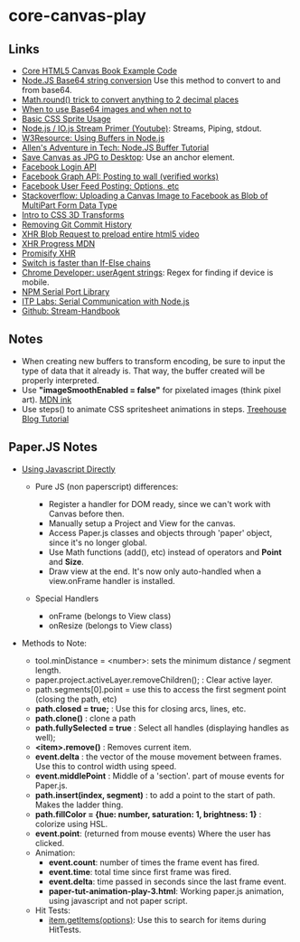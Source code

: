 # core-canvas-play

## Links
- [Core HTML5 Canvas Book Example Code](https://github.com/corehtml5canvas/code/blob/master/ch04/example-4.1/example.js)
- [Node.JS Base64 string conversion](http://stackoverflow.com/questions/23097928/node-js-btoa-is-not-defined-error) Use this method to convert to and from base64.
- [Math.round() trick to convert anything to 2 decimal places](http://stackoverflow.com/questions/11832914/round-to-at-most-2-decimal-places-in-javascript)
- [When to use Base64 images and when not to](http://davidbcalhoun.com/2011/when-to-base64-encode-images-and-when-not-to/)
- [Basic CSS Sprite Usage](https://www.nczonline.net/blog/2010/07/06/data-uris-make-css-sprites-obsolete/)
- [Node.js / IO.js Stream Primer (Youtube)](https://www.youtube.com/watch?v=yOSNQZm3Trw): Streams, Piping, stdout.
- [W3Resource: Using Buffers in Node.js](http://www.w3resource.com/node.js/nodejs-buffer.php)
- [Allen's Adventure in Tech: Node.JS Buffer Tutorial](https://allenkim67.github.io/2016/05/17/nodejs-buffer-tutorial.html)
- [Save Canvas as JPG to Desktop](http://stackoverflow.com/questions/17397319/save-canvas-as-jpg-to-desktop): Use an anchor element.
- [Facebook Login API](https://developers.facebook.com/docs/facebook-login/web)
- [Facebook Graph API: Posting to wall (verified works)](https://developers.facebook.com/docs/javascript/reference/FB.api)
- [Facebook User Feed Posting: Options, etc](https://developers.facebook.com/docs/graph-api/reference/v2.8/user/feed)
- [Stackoverflow: Uploading a Canvas Image to Facebook as Blob of MultiPart Form Data Type](http://stackoverflow.com/questions/35845623/uploading-a-canvas-image-to-facebook-as-blob-of-multipart-form-data-type)
- [Intro to CSS 3D Transforms](https://desandro.github.io/3dtransforms/)
- [Removing Git Commit History](http://stackoverflow.com/questions/13716658/how-to-delete-all-commit-history-in-github)
- [XHR Blob Request to preload entire html5 video](http://dinbror.dk/blog/how-to-preload-entire-html5-video-before-play-solved/)
- [XHR Progress MDN](https://developer.mozilla.org/en-US/docs/Web/API/XMLHttpRequest/Using_XMLHttpRequest)
- [Promisify XHR](http://stackoverflow.com/questions/30008114/how-do-i-promisify-native-xhr)
- [Switch is faster than If-Else chains](http://stackoverflow.com/questions/767821/is-else-if-faster-than-switch-case)
- [Chrome Developer: userAgent strings](https://developer.chrome.com/multidevice/user-agent): Regex for finding if device is mobile.
- [NPM Serial Port Library](https://www.npmjs.com/package/serialport)
- [ITP Labs: Serial Communication with Node.js](https://itp.nyu.edu/physcomp/labs/labs-serial-communication/lab-serial-communication-with-node-js/)
- [Github: Stream-Handbook](https://github.com/substack/stream-handbook)


## Notes
- When creating new buffers to transform encoding, be sure to input the type of data that it already is. That way, the buffer created will be properly interpreted.
- Use **"imageSmoothEnabled = false"** for pixelated images (think pixel art). [MDN ink](https://developer.mozilla.org/en-US/docs/Web/API/CanvasRenderingContext2D/imageSmoothingEnabled)
- Use steps() to animate CSS spritesheet animations in steps. [Treehouse Blog Tutorial](http://blog.teamtreehouse.com/css-sprite-sheet-animations-steps)

## Paper.JS Notes
- [Using Javascript Directly](http://paperjs.org/tutorials/getting-started/using-javascript-directly/)
    - Pure JS (non paperscript) differences:
        - Register a handler for DOM ready, since we can't work with Canvas before then.
        - Manually setup a Project and View for the canvas.
        - Access Paper.js classes and objects through 'paper' object, since it's no longer global.
        - Use Math functions (add(), etc) instead of operators and __Point__ and __Size__.
        - Draw view at the end. It's now only auto-handled when a view.onFrame handler is installed.
        
    - Special Handlers
        - onFrame (belongs to View class)
        - onResize (belongs to View class)
        
- Methods to Note:
    - tool.minDistance = \<number\>: sets the minimum distance / segment length.
    - paper.project.activeLayer.removeChildren();   : Clear active layer.
    - path.segments[0].point = use this to access the first segment point (closing the path, etc)
    - __path.closed = true;__  : Use this for closing arcs, lines, etc.
    - __path.clone()__ : clone a path
    - __path.fullySelected = true__ : Select all handles (displaying handles as well);
    - __\<item\>.remove()__ : Removes current item.
    - __event.delta__ : the vector of the mouse movement between frames. Use this to control width using speed.
    - __event.middlePoint__ : Middle of a 'section'. part of mouse events for Paper.js.
    - __path.insert(index, segment)__ : to add a point to the start of path. Makes the ladder thing.
    - __path.fillColor = {hue: number, saturation: 1, brightness: 1}__ : colorize using HSL.
    - __event.point__: (returned from mouse events) Where the user has clicked.
    - Animation:
        - __event.count__: number of times the frame event has fired.
        - __event.time__: total time since first frame was fired.
        - __event.delta__: time passed in seconds since the last frame event.
        - __paper-tut-animation-play-3.html__: Working paper.js animation, using javascript and not paper script.
    - Hit Tests:
        - [item.getItems(options)](http://paperjs.org/reference/project/#getitems-options): Use this to search for items during HitTests.
        
   

        
